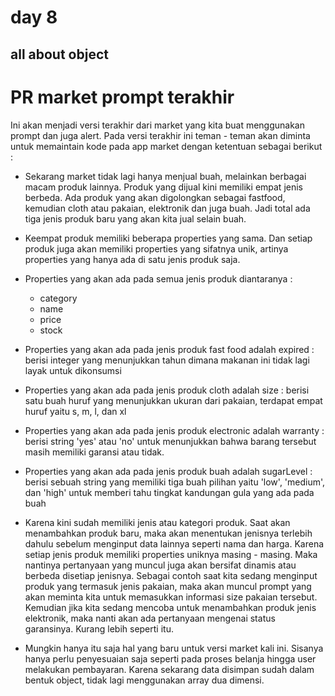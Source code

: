 # day 8 
## all about object

# PR market prompt terakhir 
Ini akan menjadi versi terakhir dari market yang kita buat menggunakan prompt dan juga alert. Pada versi terakhir ini teman - teman akan diminta untuk memaintain kode pada app market dengan ketentuan sebagai berikut :

- Sekarang market tidak lagi hanya menjual buah, melainkan berbagai macam produk lainnya. Produk yang dijual kini memiliki empat jenis berbeda. Ada produk yang akan digolongkan sebagai fastfood, kemudian cloth atau pakaian, elektronik dan juga buah. Jadi total ada tiga jenis produk baru yang akan kita jual selain buah.

- Keempat produk memiliki beberapa properties yang sama. Dan setiap produk juga akan memiliki properties yang sifatnya unik, artinya properties yang hanya ada di satu jenis produk saja.

- Properties yang akan ada pada semua jenis produk diantaranya :
    - category
    - name
    - price
    - stock

- Properties yang akan ada pada jenis produk fast food adalah expired : berisi integer yang menunjukkan tahun dimana makanan ini tidak lagi layak untuk dikonsumsi

- Properties yang akan ada pada jenis produk cloth adalah size : berisi satu buah huruf yang menunjukkan ukuran dari pakaian, terdapat empat huruf yaitu s, m, l, dan xl

- Properties yang akan ada pada jenis produk electronic adalah warranty : berisi string 'yes' atau 'no' untuk menunjukkan bahwa barang tersebut masih memiliki garansi atau tidak.

- Properties yang akan ada pada jenis produk buah  adalah sugarLevel : berisi sebuah string yang memiliki tiga buah pilihan yaitu 'low', 'medium', dan 'high' untuk memberi tahu tingkat kandungan gula yang ada pada buah

- Karena kini sudah memiliki jenis atau kategori produk. Saat akan menambahkan produk baru, maka akan menentukan jenisnya terlebih dahulu sebelum menginput data lainnya seperti nama dan harga. Karena setiap jenis produk memiliki properties uniknya masing - masing. Maka nantinya pertanyaan yang muncul juga akan bersifat dinamis atau berbeda disetiap jenisnya. Sebagai contoh saat kita sedang menginput produk yang termasuk jenis pakaian, maka akan muncul prompt yang akan meminta kita untuk memasukkan informasi size pakaian tersebut. Kemudian jika kita sedang mencoba untuk menambahkan produk jenis elektronik, maka nanti akan ada pertanyaan mengenai status garansinya. Kurang lebih seperti itu.

- Mungkin hanya itu saja hal yang baru untuk versi market kali ini. Sisanya hanya perlu penyesuaian saja seperti pada proses belanja hingga user melakukan pembayaran. Karena sekarang data disimpan sudah dalam bentuk object, tidak lagi menggunakan array dua dimensi.
